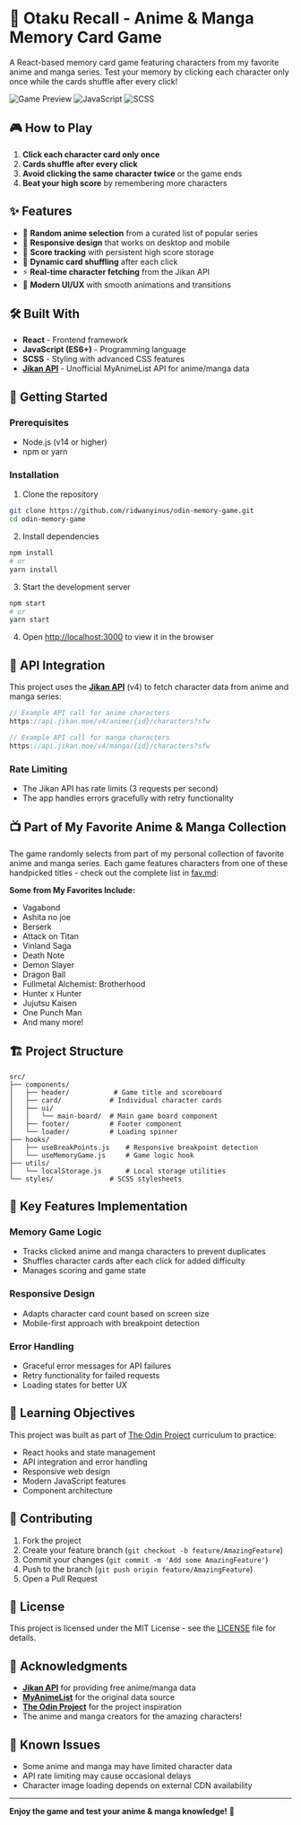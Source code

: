# 🎴 Otaku Recall - Anime & Manga Memory Card Game

A React-based memory card game featuring characters from my favorite anime and manga series. Test your memory by clicking each character only once while the cards shuffle after every click!

![Game Preview](https://img.shields.io/badge/React-61DAFB?style=for-the-badge&logo=react&logoColor=black)
![JavaScript](https://img.shields.io/badge/JavaScript-F7DF1E?style=for-the-badge&logo=javascript&logoColor=black)
![SCSS](https://img.shields.io/badge/SCSS-CC6699?style=for-the-badge&logo=sass&logoColor=white)

## 🎮 How to Play

1. **Click each character card only once**
2. **Cards shuffle after every click**
3. **Avoid clicking the same character twice** or the game ends
4. **Beat your high score** by remembering more characters

## ✨ Features

- 🎲 **Random anime selection** from a curated list of popular series
- 📱 **Responsive design** that works on desktop and mobile
- 🎯 **Score tracking** with persistent high score storage
- 🔄 **Dynamic card shuffling** after each click
- ⚡ **Real-time character fetching** from the Jikan API
- 🎨 **Modern UI/UX** with smooth animations and transitions

## 🛠️ Built With

- **React** - Frontend framework
- **JavaScript (ES6+)** - Programming language
- **SCSS** - Styling with advanced CSS features
- **[Jikan API](https://jikan.moe/)** - Unofficial MyAnimeList API for anime/manga data

## 🚀 Getting Started

### Prerequisites

- Node.js (v14 or higher)
- npm or yarn

### Installation

1. Clone the repository

```bash
git clone https://github.com/ridwanyinus/odin-memory-game.git
cd odin-memory-game
```

2. Install dependencies

```bash
npm install
# or
yarn install
```

3. Start the development server

```bash
npm start
# or
yarn start
```

4. Open [http://localhost:3000](http://localhost:3000) to view it in the browser

## 🎯 API Integration

This project uses the **[Jikan API](https://jikan.moe/)** (v4) to fetch character data from anime and manga series:

```javascript
// Example API call for anime characters
https://api.jikan.moe/v4/anime/{id}/characters?sfw

// Example API call for manga characters
https://api.jikan.moe/v4/manga/{id}/characters?sfw
```

### Rate Limiting

- The Jikan API has rate limits (3 requests per second)
- The app handles errors gracefully with retry functionality

## 📺 Part of My Favorite Anime & Manga Collection

The game randomly selects from part of my personal collection of favorite anime and manga series. Each game features characters from one of these handpicked titles - check out the complete list in [fav.md](./fav.md):

**Some from My Favorites Include:**

- Vagabond
- Ashita no joe
- Berserk
- Attack on Titan
- Vinland Saga
- Death Note
- Demon Slayer
- Dragon Ball
- Fullmetal Alchemist: Brotherhood
- Hunter x Hunter
- Jujutsu Kaisen
- One Punch Man
- And many more!

## 🏗️ Project Structure

```
src/
├── components/
│   ├── header/           # Game title and scoreboard
│   ├── card/            # Individual character cards
│   ├── ui/
│   │   └── main-board/  # Main game board component
│   ├── footer/          # Footer component
│   └── loader/          # Loading spinner
├── hooks/
│   ├── useBreakPoints.js    # Responsive breakpoint detection
│   └── useMemoryGame.js     # Game logic hook
├── utils/
│   └── localStorage.js      # Local storage utilities
└── styles/              # SCSS stylesheets
```

## 🎨 Key Features Implementation

### Memory Game Logic

- Tracks clicked anime and manga characters to prevent duplicates
- Shuffles character cards after each click for added difficulty
- Manages scoring and game state

### Responsive Design

- Adapts character card count based on screen size
- Mobile-first approach with breakpoint detection

### Error Handling

- Graceful error messages for API failures
- Retry functionality for failed requests
- Loading states for better UX

## 🎯 Learning Objectives

This project was built as part of [The Odin Project](https://www.theodinproject.com/lessons/node-path-react-new-memory-card) curriculum to practice:

- React hooks and state management
- API integration and error handling
- Responsive web design
- Modern JavaScript features
- Component architecture

## 🤝 Contributing

1. Fork the project
2. Create your feature branch (`git checkout -b feature/AmazingFeature`)
3. Commit your changes (`git commit -m 'Add some AmazingFeature'`)
4. Push to the branch (`git push origin feature/AmazingFeature`)
5. Open a Pull Request

## 📄 License

This project is licensed under the MIT License - see the [LICENSE](LICENSE) file for details.

## 🙏 Acknowledgments

- **[Jikan API](https://jikan.moe/)** for providing free anime/manga data
- **[MyAnimeList](https://myanimelist.net/)** for the original data source
- **[The Odin Project](https://www.theodinproject.com/)** for the project inspiration
- The anime and manga creators for the amazing characters!

## 🐛 Known Issues

- Some anime and manga may have limited character data
- API rate limiting may cause occasional delays
- Character image loading depends on external CDN availability

---

**Enjoy the game and test your anime & manga knowledge!** 🎌
